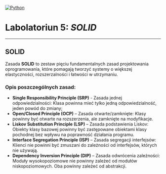 [![Python](https://img.shields.io/badge/Python-3776AB?style=flat-square&logo=python&logoColor=white)](https://www.python.org/)

# Labolatoriun 5: _SOLID_

---

## SOLID

Zasada **SOLID** to zestaw pięciu fundamentalnych zasad projektowania oprogramowania, 
które pomagają tworzyć systemy o większej elastyczności, rozszerzalności i łatwości w utrzymaniu.


### Opis poszczególnych zasad:

- **Single Responsibility Principle (SRP)** - Zasada jednej odpowiedzialności: Klasa powinna mieć tylko jedną odpowiedzialność, jeden powód do zmiany; 
- **Open/Closed Principle (OCP)** – Zasada otwarte/zamknięte: Klasy powinny być otwarte na rozszerzenia, ale zamknięte na modyfikacje. 
- **Liskov Substitution Principle (LSP)** – Zasada podstawienia Liskov: Obiekty klasy bazowej powinny być zastępowane obiektami klasy pochodnej bez wpływu na poprawność działania programu. 
- **Interface Segregation Principle (ISP)** – Zasada segregacji interfejsów: Klienci nie powinni być zmuszani do zależności od interfejsów, których nie używają. 
- **Dependency Inversion Principle (DIP)** – Zasada odwrócenia zależności: Moduły wysokopoziomowe nie powinny zależeć od modułów niskopoziomowych. Oba powinny zależeć od abstrakcji.